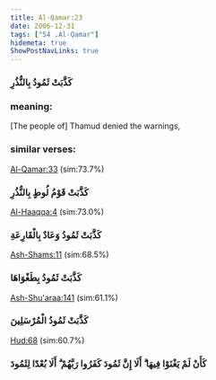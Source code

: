 ```yaml
---
title: Al-Qamar:23
date: 2006-12-31
tags: ["54 .Al-Qamar"]
hidemeta: true 
ShowPostNavLinks: true 
---
```

### كَذَّبَتْ ثَمُودُ بِالنُّذُرِ
### meaning: 
[The people of] Thamud denied the warnings,
### similar verses: 

[Al-Qamar:33](/54/33) (sim:73.7%)

### كَذَّبَتْ قَوْمُ لُوطٍ بِالنُّذُرِ

[Al-Haaqqa:4](/69/4) (sim:73.0%)

### كَذَّبَتْ ثَمُودُ وَعَادٌ بِالْقَارِعَةِ

[Ash-Shams:11](/91/11) (sim:68.5%)

### كَذَّبَتْ ثَمُودُ بِطَغْوَاهَا

[Ash-Shu'araa:141](/26/141) (sim:61.1%)

### كَذَّبَتْ ثَمُودُ الْمُرْسَلِينَ

[Hud:68](/11/68) (sim:60.7%)

### كَأَنْ لَمْ يَغْنَوْا فِيهَا ۗ أَلَا إِنَّ ثَمُودَ كَفَرُوا رَبَّهُمْ ۗ أَلَا بُعْدًا لِثَمُودَ

